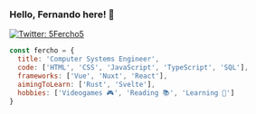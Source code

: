 ### Hello, Fernando here! 👋

<a href="https://twitter.com/5Fercho5" target="_blank">
  <img alt="Twitter: 5Fercho5" src="https://img.shields.io/twitter/follow/5Fercho5.svg?style=for-the-badge&logo=twitter" />
</a>

```javascript
const fercho = {
  title: 'Computer Systems Engineer',
  code: ['HTML', 'CSS', 'JavaScript', 'TypeScript', 'SQL'],
  frameworks: ['Vue', 'Nuxt', 'React'],
  aimingToLearn: ['Rust', 'Svelte'],
  hobbies: ['Videogames 🎮', 'Reading 📚', 'Learning 🧠']
}
```


<!--
**Fercho5656/Fercho5656** is a ✨ _special_ ✨ repository because its `README.md` (this file) appears on your GitHub profile.

Here are some ideas to get you started:

- 🔭 I’m currently working on ...
- 🌱 I’m currently learning ...
- 👯 I’m looking to collaborate on ...
- 🤔 I’m looking for help with ...
- 💬 Ask me about ...
- 📫 How to reach me: ...
- 😄 Pronouns: ...
- ⚡ Fun fact: ...
-->
